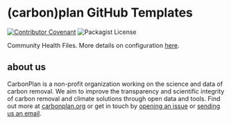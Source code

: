 # (carbon)plan GitHub Templates

[![Contributor Covenant](https://img.shields.io/badge/Contributor%20Covenant-v2.0%20adopted-ff69b4.svg)](CODE_OF_CONDUCT.md)
![Packagist License](https://img.shields.io/packagist/l/carbonplan/.github)

Community Health Files. More details on configuration [here](https://help.github.com/en/github/building-a-strong-community/creating-a-default-community-health-file).

## about us

CarbonPlan is a non-profit organization working on the science and data of
carbon removal. We aim to improve the transparency and scientific integrity
of carbon removal and climate solutions through open data and tools. Find out
more at [carbonplan.org](https://carbonplan.org/) or get in touch by
[opening an issue](https://github.com/carbonplan/reports/issues/new) or
[sending us an email](mailto:hello@carbonplan.org).
